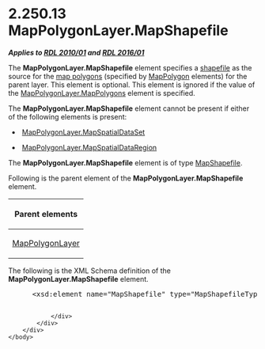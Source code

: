 <html dir="LTR" xmlns:mshelp="http://msdn.microsoft.com/mshelp" xmlns:ddue="http://ddue.schemas.microsoft.com/authoring/2003/5" xmlns:xlink="http://www.w3.org/1999/xlink" xmlns:tool="http://www.microsoft.com/tooltip">
    <head>
        <meta http-equiv="Content-Type" content="text/html; CHARSET=utf-8"></meta>
        <meta name="save" content="history"></meta>
        <title>2.250.13 MapPolygonLayer.MapShapefile</title>
        <xml>
            <mshelp:toctitle title="2.250.13 MapPolygonLayer.MapShapefile"></mshelp:toctitle>
            <mshelp:rltitle title="[MS-RDL]: MapPolygonLayer.MapShapefile"></mshelp:rltitle>
            <mshelp:keyword index="A" term="30bb682a-8253-420b-9e8d-0017b6b847ef"></mshelp:keyword>
            <mshelp:attr name="DCSext.ContentType" value="open specification"></mshelp:attr>
            <mshelp:attr name="AssetID" value="30bb682a-8253-420b-9e8d-0017b6b847ef"></mshelp:attr>
            <mshelp:attr name="TopicType" value="kbRef"></mshelp:attr>
            <mshelp:attr name="DCSext.Title" value="[MS-RDL]: MapPolygonLayer.MapShapefile" />
        </xml>
    </head>
    <body>
        <div id="header">
            <h1 class="heading">2.250.13 MapPolygonLayer.MapShapefile</h1>
        </div>
        <div id="mainSection">
            <div id="mainBody">
                <div id="allHistory" class="saveHistory"></div>
                <div id="sectionSection0" class="section" name="collapseableSection">
                    

<p><b><i>Applies to </i></b><a href="3428e690-a348-4ec7-8a6a-8efb42d2cdee.html"><b><i>RDL 2010/01</i></b></a><b><i>
and </i></b><a href="52ce3983-2bfc-4e72-9359-42aaf5fe4509.html"><b><i>RDL 2016/01</i></b></a></p>

<p>The <b>MapPolygonLayer.MapShapefile</b> element specifies a <a href="b2482b3f-74ab-4ca8-a9e5-c07955011743.html#gt_acfac44c-899b-4e09-9b7b-02e9a82d4f50">shapefile</a> as the source for
the <a href="b2482b3f-74ab-4ca8-a9e5-c07955011743.html#gt_f553c04a-6cfa-4612-8395-c4f3af4a50ac">map polygons</a>
(specified by <a href="3ee27e43-26a2-4f27-9a31-d97e374d8633.html">MapPolygon</a>
elements) for the parent layer. This element is optional. This element is
ignored if the value of the <a href="0457423c-549f-42ad-aa4e-24d1cae59a71.html">MapPolygonLayer.MapPolygons</a>
element is specified. </p>

<p>The <b>MapPolygonLayer.MapShapefile</b> element cannot be
present if either of the following elements is present:</p>

<ul><li><p><span><span> 
</span></span> <a href="f9eae5c1-4d5e-428e-9dd7-71f3caf5534d.html">MapPolygonLayer.MapSpatialDataSet</a></p>

</li><li><p><span><span> 
</span></span> <a href="9f95fa60-b272-456d-b16e-572590764d13.html">MapPolygonLayer.MapSpatialDataRegion</a></p>

</li></ul><p>The <b>MapPolygonLayer.MapShapefile</b> element is of type <a href="1974bea2-bd30-4ed4-8c98-06fd8ec7c9ee.html">MapShapefile</a>.</p>

<p>Following is the parent element of the <b>MapPolygonLayer.MapShapefile</b>
element.</p>

<table>
 <thead>
  <tr>
   <th>
   <p>Parent elements</p>
   </th>
  </tr>
 </thead>
 <tr>
  <td>
  <p><a href="f54fa273-d9b2-4e49-a896-6001bcda016b.html">MapPolygonLayer</a></p>
  </td>
 </tr>
</table>

<p>The following is the XML Schema definition of the <b>MapPolygonLayer.MapShapefile</b>
element.</p>

<dl>
<dd>
<div><pre> &lt;xsd:element name=&quot;MapShapefile&quot; type=&quot;MapShapefileType&quot; minOccurs=&quot;0&quot; /&gt;
  
</pre></div>
</dd></dl>


                </div>
            </div>
        </div>
    </body>
</html>